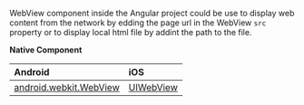 WebView component inside the Angular project could be use to display web content from the network by edding the page url in the WebView `src` property  or to display local html file by addint the path to the file.

**Native Component**

| Android                | iOS      |
|:-----------------------|:---------|
| [android.webkit.WebView](http://developer.android.com/reference/android/webkit/WebView.html) | [UIWebView](https://developer.apple.com/library/ios/documentation/UIKit/Reference/UIWebView_Class/) | 